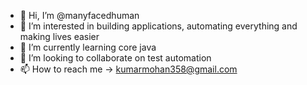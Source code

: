 - 👋 Hi, I’m @manyfacedhuman
- 👀 I’m interested in building applications, automating everything and making lives easier
- 🌱 I’m currently learning core java
- 💞️ I’m looking to collaborate on test automation
- 📫 How to reach me -> kumarmohan358@gmail.com

<!---
manyfacedhuman/manyfacedhuman is a ✨ special ✨ repository because its `README.md` (this file) appears on your GitHub profile.
You can click the Preview link to take a look at your changes.
--->
